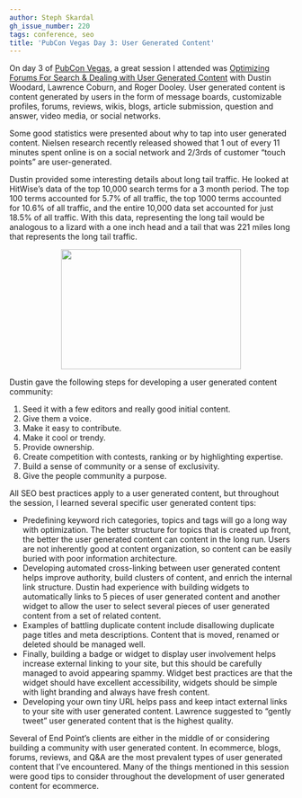 ```yaml
---
author: Steph Skardal
gh_issue_number: 220
tags: conference, seo
title: 'PubCon Vegas Day 3: User Generated Content'
---
```


On day 3 of [PubCon Vegas](https://www.pubcon.com/), a great session I attended was [Optimizing Forums For Search & Dealing with User Generated Content](https://www.pubcon.com/session-details?action=view&conference=pubcon85&record=164) with Dustin Woodard, Lawrence Coburn, and Roger Dooley. User generated content is content generated by users in the form of message boards, customizable profiles, forums, reviews, wikis, blogs, article submission, question and answer, video media, or social networks.

Some good statistics were presented about why to tap into user generated content. Nielsen research recently released showed that 1 out of every 11 minutes spent online is on a social network and 2/3rds of customer “touch points” are user-generated.

Dustin provided some interesting details about long tail traffic. He looked at HitWise’s data of the top 10,000 search terms for a 3 month period. The top 100 terms accounted for 5.7% of all traffic, the top 1000 terms accounted for 10.6% of all traffic, and the entire 10,000 data set accounted for just 18.5% of all traffic. With this data, representing the long tail would be analogous to a lizard with a one inch head and a tail that was 221 miles long that represents the long tail traffic.

<a href="https://2.bp.blogspot.com/_wWmWqyCEKEs/Sv22ffApe0I/AAAAAAAACrU/5ht8OdMVoac/s1600-h/Zebra-Tailed-Lizard.jpg" onblur="try {parent.deselectBloggerImageGracefully();} catch(e) {}"><img alt="" border="0" id="BLOGGER_PHOTO_ID_5403675779930880834" src="/blog/2009/11/13/pubcon-vegas-day-3-user-generated/image-0.jpeg" style="display:block; margin:0px auto 10px; text-align:center;cursor:pointer; cursor:hand;width: 320px; height: 214px;"/></a>

Dustin gave the following steps for developing a user generated content community:

1. Seed it with a few editors and really good initial content.
1. Give them a voice.
1. Make it easy to contribute.
1. Make it cool or trendy.
1. Provide ownership.
1. Create competition with contests, ranking or by highlighting expertise.
1. Build a sense of community or a sense of exclusivity.
1. Give the people community a purpose.

All SEO best practices apply to a user generated content, but throughout the session, I learned several specific user generated content tips:

- Predefining keyword rich categories, topics and tags will go a long way with optimization. The better structure for topics that is created up front, the better the user generated content can content in the long run. Users are not inherently good at content organization, so content can be easily buried with poor information architecture.
- Developing automated cross-linking between user generated content helps improve authority, build clusters of content, and enrich the internal link structure. Dustin had experience with building widgets to automatically links to 5 pieces of user generated content and another widget to allow the user to select several pieces of user generated content from a set of related content.
- Examples of battling duplicate content include disallowing duplicate page titles and meta descriptions. Content that is moved, renamed or deleted should be managed well.
- Finally, building a badge or widget to display user involvement helps increase external linking to your site, but this should be carefully managed to avoid appearing spammy. Widget best practices are that the widget should have excellent accessibility, widgets should be simple with light branding and always have fresh content.
- Developing your own tiny URL helps pass and keep intact external links to your site with user generated content. Lawrence suggested to “gently tweet” user generated content that is the highest quality.

Several of End Point’s clients are either in the middle of or considering building a community with user generated content. In ecommerce, blogs, forums, reviews, and Q&A are the most prevalent types of user generated content that I’ve encountered. Many of the things mentioned in this session were good tips to consider throughout the development of user generated content for ecommerce.
